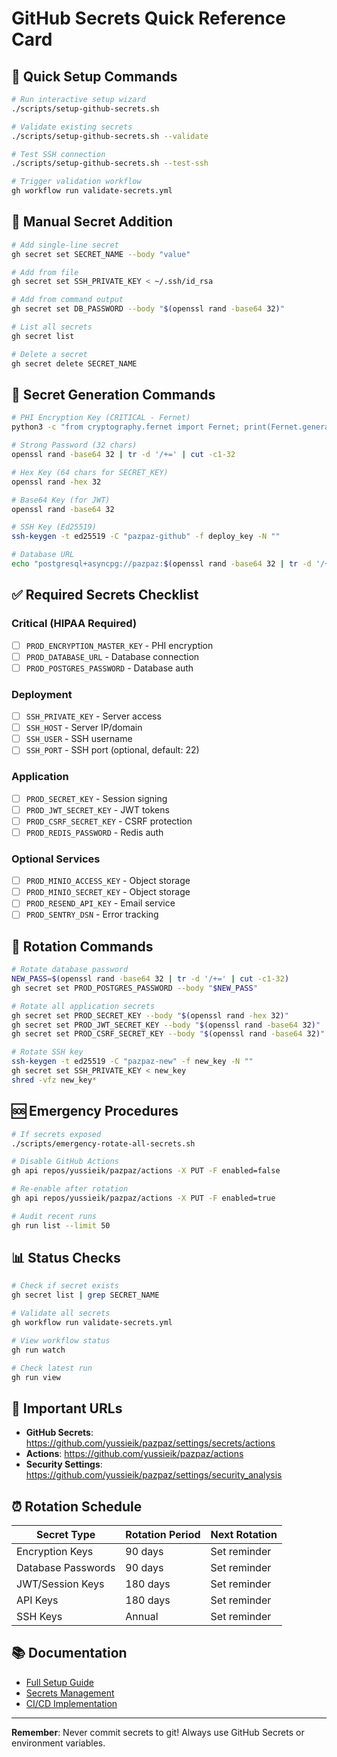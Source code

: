 # GitHub Secrets Quick Reference Card

## 🚀 Quick Setup Commands

```bash
# Run interactive setup wizard
./scripts/setup-github-secrets.sh

# Validate existing secrets
./scripts/setup-github-secrets.sh --validate

# Test SSH connection
./scripts/setup-github-secrets.sh --test-ssh

# Trigger validation workflow
gh workflow run validate-secrets.yml
```

## 📝 Manual Secret Addition

```bash
# Add single-line secret
gh secret set SECRET_NAME --body "value"

# Add from file
gh secret set SSH_PRIVATE_KEY < ~/.ssh/id_rsa

# Add from command output
gh secret set DB_PASSWORD --body "$(openssl rand -base64 32)"

# List all secrets
gh secret list

# Delete a secret
gh secret delete SECRET_NAME
```

## 🔑 Secret Generation Commands

```bash
# PHI Encryption Key (CRITICAL - Fernet)
python3 -c "from cryptography.fernet import Fernet; print(Fernet.generate_key().decode())"

# Strong Password (32 chars)
openssl rand -base64 32 | tr -d '/+=' | cut -c1-32

# Hex Key (64 chars for SECRET_KEY)
openssl rand -hex 32

# Base64 Key (for JWT)
openssl rand -base64 32

# SSH Key (Ed25519)
ssh-keygen -t ed25519 -C "pazpaz-github" -f deploy_key -N ""

# Database URL
echo "postgresql+asyncpg://pazpaz:$(openssl rand -base64 32 | tr -d '/+=' | cut -c1-32)@localhost:5432/pazpaz?ssl=require"
```

## ✅ Required Secrets Checklist

### Critical (HIPAA Required)
- [ ] `PROD_ENCRYPTION_MASTER_KEY` - PHI encryption
- [ ] `PROD_DATABASE_URL` - Database connection
- [ ] `PROD_POSTGRES_PASSWORD` - Database auth

### Deployment
- [ ] `SSH_PRIVATE_KEY` - Server access
- [ ] `SSH_HOST` - Server IP/domain
- [ ] `SSH_USER` - SSH username
- [ ] `SSH_PORT` - SSH port (optional, default: 22)

### Application
- [ ] `PROD_SECRET_KEY` - Session signing
- [ ] `PROD_JWT_SECRET_KEY` - JWT tokens
- [ ] `PROD_CSRF_SECRET_KEY` - CSRF protection
- [ ] `PROD_REDIS_PASSWORD` - Redis auth

### Optional Services
- [ ] `PROD_MINIO_ACCESS_KEY` - Object storage
- [ ] `PROD_MINIO_SECRET_KEY` - Object storage
- [ ] `PROD_RESEND_API_KEY` - Email service
- [ ] `PROD_SENTRY_DSN` - Error tracking

## 🔄 Rotation Commands

```bash
# Rotate database password
NEW_PASS=$(openssl rand -base64 32 | tr -d '/+=' | cut -c1-32)
gh secret set PROD_POSTGRES_PASSWORD --body "$NEW_PASS"

# Rotate all application secrets
gh secret set PROD_SECRET_KEY --body "$(openssl rand -hex 32)"
gh secret set PROD_JWT_SECRET_KEY --body "$(openssl rand -base64 32)"
gh secret set PROD_CSRF_SECRET_KEY --body "$(openssl rand -base64 32)"

# Rotate SSH key
ssh-keygen -t ed25519 -C "pazpaz-new" -f new_key -N ""
gh secret set SSH_PRIVATE_KEY < new_key
shred -vfz new_key*
```

## 🆘 Emergency Procedures

```bash
# If secrets exposed
./scripts/emergency-rotate-all-secrets.sh

# Disable GitHub Actions
gh api repos/yussieik/pazpaz/actions -X PUT -F enabled=false

# Re-enable after rotation
gh api repos/yussieik/pazpaz/actions -X PUT -F enabled=true

# Audit recent runs
gh run list --limit 50
```

## 📊 Status Checks

```bash
# Check if secret exists
gh secret list | grep SECRET_NAME

# Validate all secrets
gh workflow run validate-secrets.yml

# View workflow status
gh run watch

# Check latest run
gh run view
```

## 🔗 Important URLs

- **GitHub Secrets**: https://github.com/yussieik/pazpaz/settings/secrets/actions
- **Actions**: https://github.com/yussieik/pazpaz/actions
- **Security Settings**: https://github.com/yussieik/pazpaz/settings/security_analysis

## ⏰ Rotation Schedule

| Secret Type | Rotation Period | Next Rotation |
|------------|-----------------|---------------|
| Encryption Keys | 90 days | Set reminder |
| Database Passwords | 90 days | Set reminder |
| JWT/Session Keys | 180 days | Set reminder |
| API Keys | 180 days | Set reminder |
| SSH Keys | Annual | Set reminder |

## 📚 Documentation

- [Full Setup Guide](./github-secrets-setup.md)
- [Secrets Management](./secrets-management.md)
- [CI/CD Implementation](./CI_CD_IMPLEMENTATION_PLAN.md)

---

**Remember**: Never commit secrets to git! Always use GitHub Secrets or environment variables.